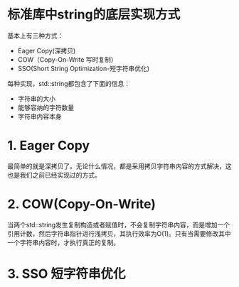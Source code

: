 # 标准库中string的底层实现方式
基本上有三种方式：
* Eager Copy(深拷贝)
* COW（Copy-On-Write 写时复制）
* SSO(Short String Optimization-短字符串优化)

每种实现，std::string都包含了下面的信息：
* 字符串的大小
* 能够容纳的字符数量
* 字符串内容本身

# 1. Eager Copy
最简单的就是深拷贝了。无论什么情况，都是采用拷贝字符串内容的方式解决，这也是我们之前已经实现过的方式。

# 2. COW(Copy-On-Write)
当两个std::string发生复制构造或者赋值时，不会复制字符串内容，而是增加一个引用计数，然后字符串指针进行浅拷贝，其执行效率为O(1)。只有当需要修改其中一个字符串内容时，才执行真正的复制。

# 3. SSO 短字符串优化 
